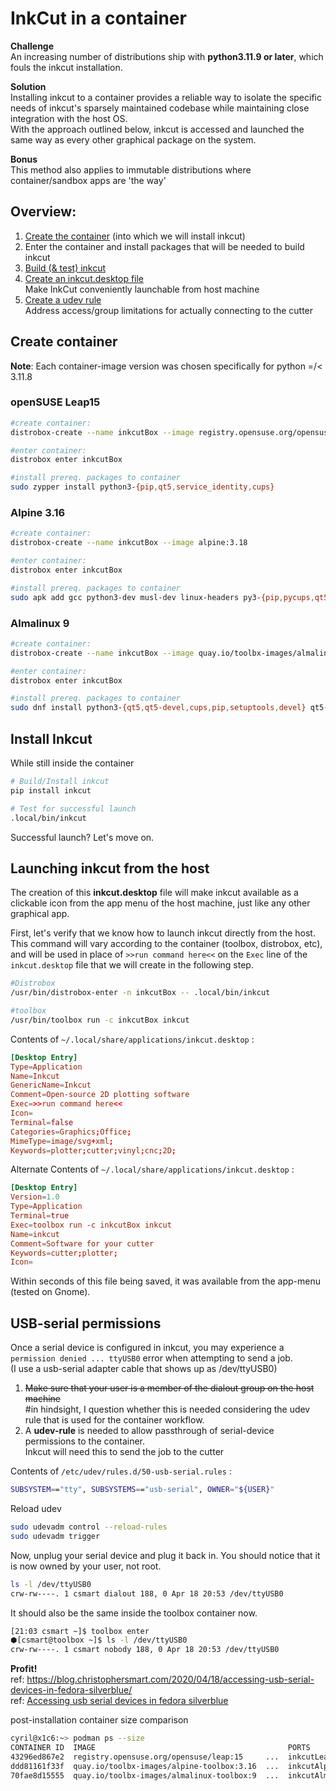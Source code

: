 # InkCut in a container
**Challenge**  
An increasing number of distributions ship with **python3.11.9 or later**, which fouls the inkcut installation.  

**Solution**  
Installing inkcut to a container provides a reliable way to isolate the specific needs of inkcut's sparsely maintained codebase while maintaining close integration with the host OS.  
With the approach outlined below, inkcut is accessed and launched the same way as every other graphical package on the system.  

**Bonus**  
This method also applies to immutable distributions where container/sandbox apps are 'the way'  

## Overview:
1. [Create the container](#create-container) (into which we will install inkcut)
2. Enter the container and install packages that will be needed to build inkcut
2. [Build (& test) inkcut](#install-inkcut)
2. [Create an inkcut.desktop file](#launching-inkcut-from-the-host)  
Make InkCut conveniently launchable from host machine
2. [Create a udev rule](#usb-serial-permissions)  
Address access/group limitations for actually connecting to the cutter 

## Create container
**Note**: Each container-image version was chosen specifically for python =/< 3.11.8

### openSUSE Leap15
```sh
#create container:
distrobox-create --name inkcutBox --image registry.opensuse.org/opensuse/leap:15

#enter container:
distrobox enter inkcutBox

#install prereq. packages to container
sudo zypper install python3-{pip,qt5,service_identity,cups}
```

### Alpine 3.16
```sh
#create container:
distrobox-create --name inkcutBox --image alpine:3.18

#enter container:
distrobox enter inkcutBox

#install prereq. packages to container
sudo apk add gcc python3-dev musl-dev linux-headers py3-{pip,pycups,qt5}
```

### Almalinux 9
```sh
#create container:
distrobox-create --name inkcutBox --image quay.io/toolbx-images/almalinux-toolbox:9

#enter container:
distrobox enter inkcutBox

#install prereq. packages to container
sudo dnf install python3-{qt5,qt5-devel,cups,pip,setuptools,devel} qt5-qtsvg cups-devel
```

## Install Inkcut
While still inside the container
```sh
# Build/Install inkcut
pip install inkcut

# Test for successful launch
.local/bin/inkcut
```
Successful launch? Let's move on.


## Launching inkcut from the host
The creation of this **inkcut.desktop** file will make inkcut available as a clickable icon from the app menu of the host machine, just like any other graphical app.

First, let's verify that we know how to launch inkcut directly from the host.  
This command will vary according to the container (toolbox, distrobox, etc), and will be used in place of `>>run command here<<` on the `Exec` line of the `inkcut.desktop` file that we will create in the following step.  
```sh
#Distrobox
/usr/bin/distrobox-enter -n inkcutBox -- .local/bin/inkcut

#toolbox
/usr/bin/toolbox run -c inkcutBox inkcut
```

Contents of `~/.local/share/applications/inkcut.desktop` :
```conf
[Desktop Entry]
Type=Application
Name=Inkcut
GenericName=Inkcut
Comment=Open-source 2D plotting software
Exec=>>run command here<<
Icon=
Terminal=false
Categories=Graphics;Office;
MimeType=image/svg+xml;
Keywords=plotter;cutter;vinyl;cnc;2D;
```

Alternate Contents of `~/.local/share/applications/inkcut.desktop` :
```conf
[Desktop Entry]
Version=1.0
Type=Application
Terminal=true
Exec=toolbox run -c inkcutBox inkcut
Name=inkcut
Comment=Software for your cutter
Keywords=cutter;plotter;
Icon=
```
Within seconds of this file being saved, it was available from the app-menu (tested on Gnome).

## USB-serial permissions
Once a serial device is configured in inkcut, you may experience a `permission denied ... ttyUSB0` error when attempting to send a job.  
(I use a usb-serial adapter cable that shows up as /dev/ttyUSB0)  

1. ~~Make sure that your user is a member of the dialout group on the host machine~~  
    #in hindsight, I question whether this is needed considering the udev rule that is used for the container workflow.  
2. A **udev-rule** is needed to allow passthrough of serial-device permissions to the container.  
Inkcut will need this to send the job to the cutter  

Contents of `/etc/udev/rules.d/50-usb-serial.rules` :  
```sh
SUBSYSTEM=="tty", SUBSYSTEMS=="usb-serial", OWNER="${USER}"
```

Reload udev  
```sh
sudo udevadm control --reload-rules
sudo udevadm trigger
```

Now, unplug your serial device and plug it back in. You should notice that it is now owned by your user, not root.  
```sh
ls -l /dev/ttyUSB0
crw-rw----. 1 csmart dialout 188, 0 Apr 18 20:53 /dev/ttyUSB0
```

It should also be the same inside the toolbox container now.  
```sh
[21:03 csmart ~]$ toolbox enter
⬢[csmart@toolbox ~]$ ls -l /dev/ttyUSB0 
crw-rw----. 1 csmart nobody 188, 0 Apr 18 20:53 /dev/ttyUSB0
```  
**Profit!**  
ref: https://blog.christophersmart.com/2020/04/18/accessing-usb-serial-devices-in-fedora-silverblue/  
ref: [Accessing usb serial devices in fedora silverblue](containerSerial.md#inside-a-container-with-udev)  

post-installation container size comparison
```sh
cyril@x1c6:~> podman ps --size
CONTAINER ID  IMAGE                                           PORTS        NAMES       SIZE
43296ed867e2  registry.opensuse.org/opensuse/leap:15     ...  inkcutLeap   1.46GB (virtual 1.7GB)
ddd81161f33f  quay.io/toolbx-images/alpine-toolbox:3.16  ...  inkcutAlpine 771MB (virtual 982MB)
70fae8d15555  quay.io/toolbx-images/almalinux-toolbox:9  ...  inkcutAlma   1.29GB (virtual 1.88GB)
```